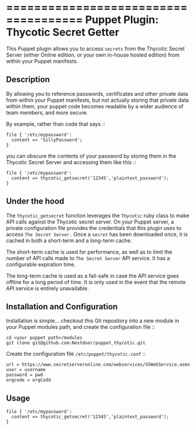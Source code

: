 =====================================
Puppet Plugin: Thycotic Secret Getter
=====================================

This Puppet plugin allows you to access `secrets` from the Thycotic Secret Server
(either Online edition, or your own in-house hosted edition) from within your
Puppet manifests.


Description
-----------

By allowing you to reference passwords, certificates and other private data from
within your Puppet manifests, but not actually storing that private data within
them, your puppet code becomes readable by a wider audience of team members, and
more secure.

By example, rather than code that says ::

    file { '/etc/mypassword':
      content => 'SillyPassword';
    }

you can obscure the contents of your password by storing them in the Thycotic
Secret Server and accessing them like this ::

    file { '/etc/mypassword':
      content => thycotic_getsecret('12345','plaintext_password');
    }

Under the hood
--------------

The `thycotic_getsecret` function leverages the `Thycotic` ruby class to make
API calls against the Thycotic secret server. On your Puppet server, a private
configuration file provides the credentials that this plugin uses to access
`The Secret Server.` Once a `secret` has been downloaded once, it is cached in
both a short-term and a long-term cache.

The short-term cache is used for performance, as well as to limit the number
of API calls made to `The Secret Server` API service. It has a configurable
expiration time.

The long-term cache is used as a fail-safe in case the API service goes offline
for a long period of time. It is only used in the event that the remote API
service is entirely unavailable.

Installation and Configuration
------------------------------
Installation is simple... checkout this Git repository into a new module in your
Puppet modules path, and create the configuration file ::

    cd <your puppet path>/modules
    git clone git@github.com:Nextdoor/puppet_thycotic.git

Create the configuration file `/etc/puppet/thycotic.conf` ::

    url = https://www.secretserveronline.com/webservices/SSWebService.asmx
    user = username
    password = pwd
    orgcode = orgCodd

Usage
-----

    file { '/etc/mypassword':
      content => thycotic_getsecret('12345','plaintext_password');
    }
